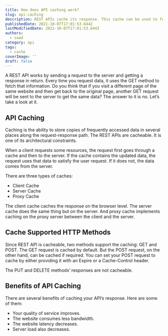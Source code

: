 ```yaml
---
title: How does API caching work?
slug: api-caching
description: REST APIs cache its response. This cache can be used to fetch the same response later. Let's take a look at it.
publishedDate: 2021-10-07T17:01:53.644Z
lastModifiedDate: 2021-10-07T17:01:53.644Z
authors:
  - saad
category: api
tags:
  - cache
coverImage: ''
draft: false
---
```


<Lead>
A REST API works by sending a request to the server and getting a response in return. Every time you request data, it uses the GET method to fetch that information. Do you think that if you visit a different page of the same website and then get back to the original page, another GET request will be sent to the server to get the same data? The answer to it is no. Let’s take a look at it.
</Lead>

## API Caching

Caching is the ability to store copies of frequently accessed data in several places along the request-response path. The REST APIs are cacheable. It is one of its architectural constraints.

When a client requests some resources, the request first goes through a cache and then to the server. If the cache contains the updated data, the request uses that data to satisfy the user request. If it does not, the data comes from the server.

There are three types of caches:

- Client Cache
- Server Cache
- Proxy Cache

The client cache caches the response on the browser level. The server cache does the same thing but on the server. And proxy cache implements caching on the proxy server between the client and the server.

## Cache Supported HTTP Methods

Since REST API is cacheable, two methods support the caching: GET and POST. The GET request is cached by default. But the POST request, on the other hand, can be cached if required. You can set your POST request to cache by either providing it with an Expire or a Cache-Control header.

The PUT and DELETE methods’ responses are not cacheable.

## Benefits of API Caching

There are several benefits of caching your API’s response. Here are some of them:

- Your quality of service improves.
- The website consumes less bandwidth.
- The website latency decreases.
- Server load also decreases.
